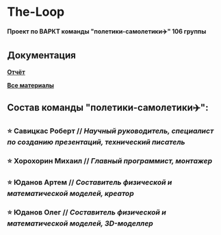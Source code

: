 # The-Loop

**Проект по ВАРКТ команды "полетики-самолетики✈️" 106 группы** 

## Документация

**[Отчёт](https://docs.google.com/document/d/1YOa7Vb-dy4ITkdo1S_XU8oyxZ8B7VwaamRjzumE0iCY/edit?usp=drive_link)**

**[Все материалы](https://drive.google.com/drive/folders/1lQSb-RxLD-x_GAeThgyGfu_ynbY8XCji?usp=drive_link)**

## Состав команды "полетики-самолетики✈️":
### ⭐ Савицкас Роберт // *Научный руководитель, специалист по созданию презентаций, технический писатель*
### ⭐ Хорохорин Михаил // *Главный программист, монтажер*
### ⭐ Юданов Артем // *Составитель физической и математической моделей, креатор*
### ⭐ Юданов Олег // *Составитель физической и математической моделей, 3D-моделлер*
